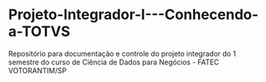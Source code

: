 # Projeto-Integrador-I---Conhecendo-a-TOTVS
Repositório para documentação e controle do projeto integrador do 1 semestre do curso de Ciência de Dados para Negócios - FATEC VOTORANTIM/SP
